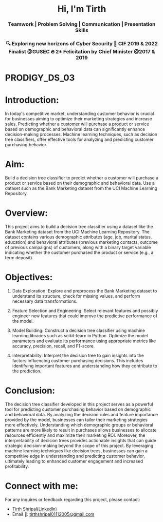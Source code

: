 <h1 align="center">Hi, I'm Tirth</h1>
<h3 align="center">Teamwork | Problem Solving | Communication | Presentation Skills</h3>
<h3 align="center">🔍 Exploring new horizons of Cyber Security
🌟 CIF 2019 & 2022 Finalist @GUSEC
🔥 2* Felicitation by Chief Minister @2017 & 2019</h3>

# PRODIGY_DS_03
# Introduction:
In today's competitive market, understanding customer behavior is crucial for businesses aiming to optimize their marketing strategies and increase sales. Predicting whether a customer will purchase a product or service based on demographic and behavioral data can significantly enhance decision-making processes. Machine learning techniques, such as decision tree classifiers, offer effective tools for analyzing and predicting customer purchasing behavior.
# Aim:
Build a decision tree classifier to predict whether a customer will purchase a product or service based on their demographic and behavioral data. Use a dataset such as the Bank Marketing dataset from the UCI Machine Learning Repository.
# Overview:
This project aims to build a decision tree classifier using a dataset like the Bank Marketing dataset from the UCI Machine Learning Repository. The dataset contains various demographic attributes (age, job, marital status, education) and behavioral attributes (previous marketing contacts, outcome of previous campaigns) of customers, along with a binary target variable indicating whether the customer purchased the product or service (e.g., a term deposit).
# Objectives:
1) Data Exploration: Explore and preprocess the Bank Marketing dataset to understand its structure, check for missing values, and perform necessary data transformations.

2) Feature Selection and Engineering: Select relevant features and possibly engineer new features that could improve the predictive performance of the model.

3) Model Building: Construct a decision tree classifier using machine learning libraries such as scikit-learn in Python. Optimize the model parameters and evaluate its performance using appropriate metrics like accuracy, precision, recall, and F1-score.

4) Interpretability: Interpret the decision tree to gain insights into the factors influencing customer purchasing decisions. This includes identifying important features and understanding how they contribute to the prediction.
# Conclusion:
The decision tree classifier developed in this project serves as a powerful tool for predicting customer purchasing behavior based on demographic and behavioral data. By analyzing the decision rules and feature importance provided by the model, businesses can tailor their marketing strategies more effectively. Understanding which demographic groups or behavioral patterns are more likely to result in purchases allows businesses to allocate resources efficiently and maximize their marketing ROI. Moreover, the interpretability of decision trees provides actionable insights that can guide strategic decision-making beyond the scope of this project. By leveraging machine learning techniques like decision trees, businesses can gain a competitive edge in understanding and predicting customer behavior, ultimately leading to enhanced customer engagement and increased profitability.
# Connect with me:
For any inquires or feedback regarding this project, please contact:
- <a href="www.linkedin.com/in/tirth-shripal-8204bb285">Tirth Shripal(LinkedIn)</a>
- Email 📧: tirthshripal01112005@gmail.com
